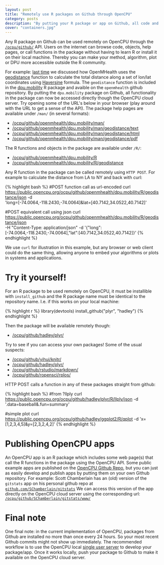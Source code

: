 ```yaml
---
layout: post
title: "Remotely use R packages on Github through OpenCPU"
category: posts
description: "By putting your R package or app on Github, all code and documentation in the package can be used remotely via the OpenCPU cloud server."
cover: "containers.jpg"
---
```


Any R package on Github can be used remotely on OpenCPU through the [`/ocpu/github/`](https://public.opencpu.org/api.html#api-libraries) API. Users on the internet can browse code, objects, help pages, or call functions in the package without having to learn R or install it on their local machine. Thereby you can make your method, algorithm, plot or DPU more accessible outside the R community.

For example: [last time](https://public.opencpu.org/posts/implementing-data-processing-units-with-opencpu/) we discussed how OpenMHealth uses the [geodistance](https://github.com/openmhealth/dpu.mobility/blob/master/R/geodistance.R) function to calculate the total distance along a set of lon/lat coordinates using [Haversine](http://en.wikipedia.org/wiki/Haversine_formula) formula. The `geodistance` function is included in the [dpu.mobility](https://github.com/openmhealth/dpu.mobility) R package and avaible on the `openmhealth` github repository. By putting the `dpu.mobility` package on Github, all functionality in the package can now be accessed directly though the OpenCPU cloud server. 
Try opening some of the URL's below in your browser (play around with the URL to get a sense of the API). The package help pages are available under `/man/` (in several formats):

 * [/ocpu/github/openmhealth/dpu.mobility/man/](https://public.opencpu.org/ocpu/github/openmhealth/dpu.mobility/man/)
 * [/ocpu/github/openmhealth/dpu.mobility/man/geodistance/text](https://public.opencpu.org/ocpu/github/openmhealth/dpu.mobility/man/geodistance/text)
 * [/ocpu/github/openmhealth/dpu.mobility/man/geodistance/html](https://public.opencpu.org/ocpu/github/openmhealth/dpu.mobility/man/geodistance/html)
 * [/ocpu/github/openmhealth/dpu.mobility/man/geodistance/pdf](https://public.opencpu.org/ocpu/github/openmhealth/dpu.mobility/man/geodistance/pdf) 

The R functions and objects in the package are available under `/R/`:

 * [/ocpu/github/openmhealth/dpu.mobility/R](https://public.opencpu.org/ocpu/github/openmhealth/dpu.mobility/R)
 * [/ocpu/github/openmhealth/dpu.mobility/R/geodistance](https://public.opencpu.org/ocpu/github/openmhealth/dpu.mobility/R/geodistance)

Any R function in the package can be called remotely using `HTTP POST`. For example to calculate the distance from LA to NY and back with curl:

{% highlight bash %}
#POST function call as url-encoded
curl https://public.opencpu.org/ocpu/github/openmhealth/dpu.mobility/R/geodistance/json -d \
 'long=[-74.0064,-118.2430,-74.0064]&lat=[40.7142,34.0522,40.7142]'

#POST equivalent call using json
curl https://public.opencpu.org/ocpu/github/openmhealth/dpu.mobility/R/geodistance/json \
 -H "Content-Type: application/json" -d '{"long":[-74.0064,-118.2430,-74.0064],"lat":[40.7142,34.0522,40.7142]}' 
{% endhighlight %}

We use `curl` for illustration in this example, but any browser or web client could do the same thing, allowing anyone to embed your algorithms or plots in systems and applications.

# Try it yourself!

For an R package to be used remotely on OpenCPU, it must be installible with `install_github` and the R package name must be identical to the repository name. I.e. if this works on your local machine:

{% highlight r %}
library(devtools)
install_github("plyr", "hadley")
{% endhighlight %}

Then the package will be available remotely though:

 * [/ocpu/github/hadley/plyr/](https://public.opencpu.org/ocpu/github/hadley/plyr/)

Try to see if you can access your own packages! Some of the usual suspects:

 * [/ocpu/github/yihui/knitr/](https://public.opencpu.org/ocpu/github/yihui/knitr/)
 * [/ocpu/github/hadley/plyr/](https://public.opencpu.org/ocpu/github/hadley/plyr/)
 * [/ocpu/github/rstudio/markdown/](https://public.opencpu.org/ocpu/github/rstudio/markdown/)
 * [/ocpu/github/ropensci/rplos/](https://public.opencpu.org/ocpu/github/ropensci/rplos/)

HTTP POST calls a function in any of these packages straight from github:

{% highlight bash %}
#from ?llply
curl https://public.opencpu.org/ocpu/github/hadley/plyr/R/llply/json -d '.data=baseball&.fun=summary'

#simple plot
curl https://public.opencpu.org/ocpu/github/hadley/ggplot2/R/qplot -d 'x=[1,2,3,4,5]&y=[2,3,2,4,2]'
{% endhighlight %}


# Publishing OpenCPU apps

An OpenCPU app is an R package which includes some web page(s) that call the R functions in the package using the OpenCPU API. Some public example apps are published on the [OpenCPU Github Repo](https://github.com/opencpu), but you can just as easily develop and publish apps by putting them on your own Github repository. For example: Scott Chamberlain has an (old) version of the `gitstats` app on his personal github repo at [`github.com/SChamberlain/gitstats`](https://github.com/SChamberlain/gitstats) We can access this version of the app directly on the OpenCPU cloud server using the corresponding url: [`/ocpu/github/SChamberlain/gitstats/www/`](https://public.opencpu.org/ocpu/github/SChamberlain/gitstats/www/)

# Final note

One final note: in the current implementation of OpenCPU, packages from Github are installed no more than once every 24 hours. So your most recent Github commits might not show up immediately. The recommended workflow is to use the OpenCPU local [single user server](https://public.opencpu.org/download.html) to develop your package/app. Once it works locally, push your package to Github to make it available on the OpenCPU cloud server.
